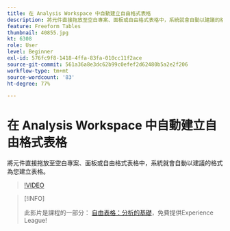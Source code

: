 ```yaml
---
title: 在 Analysis Workspace 中自動建立自由格式表格
description: 將元件直接拖放至空白專案、面板或自由格式表格中，系統就會自動以建議的格式為您建立表格。
feature: Freeform Tables
thumbnail: 40855.jpg
kt: 6308
role: User
level: Beginner
exl-id: 576fc9f8-1418-4ffa-83fa-010cc11f2ace
source-git-commit: 561a36a8e3dc62b99c0efef2d62480b5a2e2f206
workflow-type: tm+mt
source-wordcount: '83'
ht-degree: 77%

---
```


# 在 Analysis Workspace 中自動建立自由格式表格

將元件直接拖放至空白專案、面板或自由格式表格中，系統就會自動以建議的格式為您建立表格。

>[!VIDEO](https://video.tv.adobe.com/v/40855/?quality=12&learn=on)

>[!INFO]
>
> 此影片是課程的一部分： [自由表格：分析的基礎](https://experienceleague.adobe.com/?recommended=Analytics-U-1-2020.3)，免費提供Experience League!
